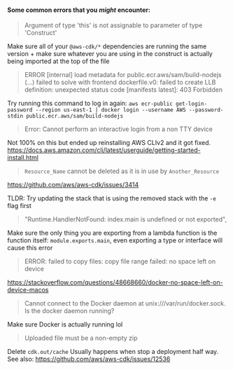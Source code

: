 #### Some common errors that you _might_ encounter:

> Argument of type 'this' is not assignable to parameter of type 'Construct'

Make sure all of your `@aws-cdk/*` dependencies are running the same version + make sure whatever you are using in the construct is actually being imported at the top of the file

> ERROR [internal] load metadata for public.ecr.aws/sam/build-nodejs (...) failed to solve with frontend dockerfile.v0: failed to create LLB definition: unexpected status code [manifests latest]: 403 Forbidden

Try running this command to log in again: `aws ecr-public get-login-password --region us-east-1 | docker login --username AWS --password-stdin public.ecr.aws/sam/build-nodejs`

> Error: Cannot perform an interactive login from a non TTY device

Not 100% on this but ended up reinstalling AWS CLIv2 and it got fixed.
https://docs.aws.amazon.com/cli/latest/userguide/getting-started-install.html

> `Resource_Name` cannot be deleted as it is in use by `Another_Resource`

https://github.com/aws/aws-cdk/issues/3414

TLDR: Try updating the stack that is using the removed stack with the `-e` flag first

> "Runtime.HandlerNotFound: index.main is undefined or not exported",

Make sure the only thing you are exporting from a lambda function is the function itself: `module.exports.main`, even exporting a type or interface will cause this error

> ERROR: failed to copy files: copy file range failed: no space left on device

https://stackoverflow.com/questions/48668660/docker-no-space-left-on-device-macos

> Cannot connect to the Docker daemon at unix:///var/run/docker.sock. Is the docker daemon running?

Make sure Docker is actually running lol

> Uploaded file must be a non-empty zip

Delete `cdk.out/cache`
Usually happens when stop a deployment half way. See also: https://github.com/aws/aws-cdk/issues/12536
